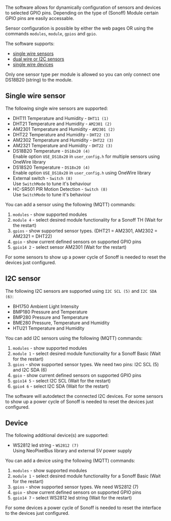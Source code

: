 The software allows for dynamically configuration of sensors and devices to selected GPIO pins. Depending on the type of (Sonoff) Module certain GPIO pins are easily accessable.

Sensor configuration is possible by either the web pages OR using the commands ``modules``, ``module``, ``gpios`` and ``gpio``.

The software supports:
- [single wire sensors](#single-wire-sensor)
- [dual wire or I2C sensors](#i2c-sensor)
- [single wire devices](#devices)

Only one sensor type per module is allowed so you can only connect one DS18B20 (string) to the module.

## Single wire sensor
The following single wire sensors are supported:
- DHT11 Temperature and Humidity - ``DHT11 (1)``
- DHT21 Temperature and Humidity - ``AM2301 (2)``
- AM2301 Temperature and Humidity - ``AM2301 (2)``
- DHT22 Temperature and Humidity - ``DHT22 (3)``
- AM2302 Temperature and Humidity - ``DHT22 (3)``
- AM2321 Temperature and Humidity - ``DHT22 (3)``
- DS18B20 Temperature - ``DS18x20 (4)``<br/>Enable option ``USE_DS18x20`` in ``user_config.h`` for multiple sensors using OneWire library
- DS18S20 Temperature - ``DS18x20 (4)``<br/>Enable option ``USE_DS18x20`` in ``user_config.h`` using OneWire library
- External switch - ``Switch (8)``<br/>Use ``SwitchMode`` to tune it's behaviour
- HC-SR501 PIR Motion Detection - ``Switch (8)``<br/>Use ``SwitchMode`` to tune it's behaviour

You can add a sensor using the following (MQTT) commands:

1. ``modules`` - show supported modules
2. ``module 4`` - select desired module functionality for a Sonoff TH (Wait for the restart)
3. ``gpios`` - show supported sensor types. (DHT21 = AM2301, AM2302 = AM2321 = DHT22)
4. ``gpio`` - show current defined sensors on supported GPIO pins
5. ``gpio14 2`` - select sensor AM2301 (Wait for the restart)

For some sensors to show up a power cycle of Sonoff is needed to reset the devices just configured.

## I2C sensor
The following I2C sensors are supported using ``I2C SCL (5)`` and ``I2C SDA (6)``:
- BH1750 Ambient Light Intensity
- BMP180 Pressure and Temperature
- BMP280 Pressure and Temperature
- BME280 Pressure, Temperature and Humidity
- HTU21  Temperature and Humidity

You can add I2C sensors using the following (MQTT) commands:

1. ``modules`` - show supported modules
2. ``module 1`` - select desired module functionality for a Sonoff Basic (Wait for the restart)
3. ``gpios`` - show supported sensor types. We need two pins: I2C SCL (5) and I2C SDA (6)
4. ``gpio`` - show current defined sensors on supported GPIO pins
5. ``gpio14 5`` - select I2C SCL (Wait for the restart)
6. ``gpio4 6`` - select I2C SDA (Wait for the restart)

The software will autodetect the connected I2C devices. For some sensors to show up a power cycle of Sonoff is needed to reset the devices just configured.

## Device
The following additional device(s) are supported:
- WS2812 led string - ``WS2812 (7)``<br/>Using NeoPixelBus library and external 5V power supply

You can add a device using the following (MQTT) commands:

1. ``modules`` - show supported modules
2. ``module 1`` - select desired module functionality for a Sonoff Basic (Wait for the restart)
3. ``gpios`` - show supported sensor types. We need WS2812 (7)
4. ``gpio`` - show current defined sensors on supported GPIO pins
5. ``gpio14 7`` - select WS2812 led string (Wait for the restart)

For some devices a power cycle of Sonoff is needed to reset the interface to the devices just configured.
